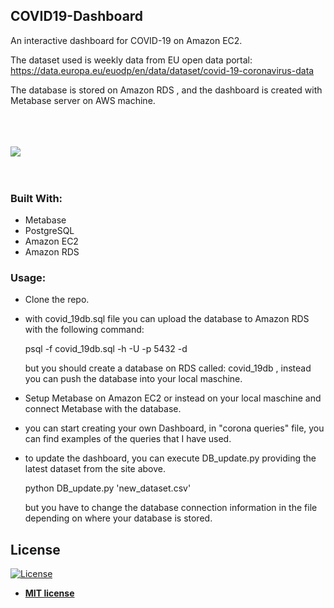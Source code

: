 ## COVID19-Dashboard

An interactive dashboard for COVID-19 on Amazon EC2.

The dataset used is weekly data from EU open data portal: https://data.europa.eu/euodp/en/data/dataset/covid-19-coronavirus-data

The database is stored on Amazon RDS , and the dashboard is created with Metabase server on AWS machine.

<br><br><br>
<img src="images/dashboard.gif">
<br><br><br>

### Built With:
- Metabase
- PostgreSQL
- Amazon EC2
- Amazon RDS


### Usage:
- Clone the repo.

- with covid_19db.sql file you can upload the database to Amazon RDS with the following command:

  psql -f covid_19db.sql -h <remote-endpoint> -U <user> -p 5432 -d <dbname>
    
  but you should create a database on RDS called: covid_19db , instead you can push the database into your local maschine.
  
- Setup Metabase on Amazon EC2 or instead on your local maschine and connect Metabase with the database.

- you can start creating your own Dashboard, in "corona queries" file, you can find examples of the queries that I have used.

- to update the dashboard, you can execute DB_update.py providing the latest dataset from the site above.

   python DB_update.py 'new_dataset.csv'
   
   but you have to change the database connection information in the file depending on where your database is stored.
    
    
## License

[![License](http://img.shields.io/:license-mit-blue.svg?style=flat-square)](http://badges.mit-license.org)

- **[MIT license](http://opensource.org/licenses/mit-license.php)**

 
